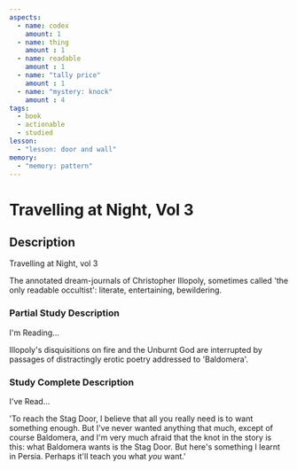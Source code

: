 ```yaml
---
aspects: 
  - name: codex
    amount: 1
  - name: thing
    amount : 1
  - name: readable
    amount : 1
  - name: "tally price"
    amount : 1
  - name: "mystery: knock"
    amount : 4
tags:
  - book
  - actionable
  - studied
lesson:
  - "lesson: door and wall"
memory:
  - "memory: pattern"
---
```


# Travelling at Night, Vol 3

## Description
Travelling at Night, vol 3

The annotated dream-journals of Christopher Illopoly, sometimes called 'the only readable occultist': literate, entertaining, bewildering.
### Partial Study Description
I'm Reading...

Illopoly's disquisitions on fire and the Unburnt God are interrupted by passages of distractingly erotic poetry addressed to 'Baldomera'.
### Study Complete Description
I've Read...

'To reach the Stag Door, I believe that all you really need is to want something enough. But I've never wanted anything that much, except of course Baldomera, and I'm very much afraid that the knot in the story is this: what Baldomera wants is the Stag Door. But here's something I learnt in Persia. Perhaps it'll teach you what *you* want.'